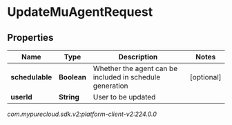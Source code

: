# UpdateMuAgentRequest


## Properties

| Name | Type | Description | Notes |
| ------------ | ------------- | ------------- | ------------- |
| **schedulable** | **Boolean** | Whether the agent can be included in schedule generation |  [optional] |
| **userId** | **String** | User to be updated |  |




_com.mypurecloud.sdk.v2:platform-client-v2:224.0.0_
